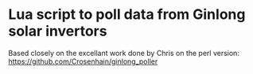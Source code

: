 Lua script to poll data from Ginlong solar invertors
====================================================

Based closely on the excellant work done by Chris on the perl version:
https://github.com/Crosenhain/ginlong_poller

